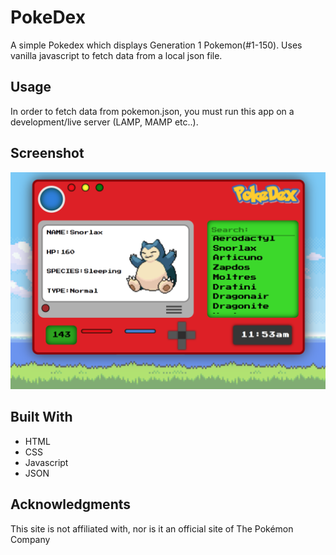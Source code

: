 # PokeDex
A simple Pokedex which displays Generation 1 Pokemon(#1-150).
Uses vanilla javascript to fetch data from a local json file.

## Usage
In order to fetch data from pokemon.json, you must run this app on a development/live server (LAMP, MAMP etc..). 

## Screenshot
 ![Pokedex](https://github.com/Duran914/my-portfolio/blob/master/assets/IMG/pokedex.png)
 
## Built With
* HTML
* CSS
* Javascript
* JSON

## Acknowledgments
 This site is not affiliated with, nor is it an official site of The Pokémon Company

